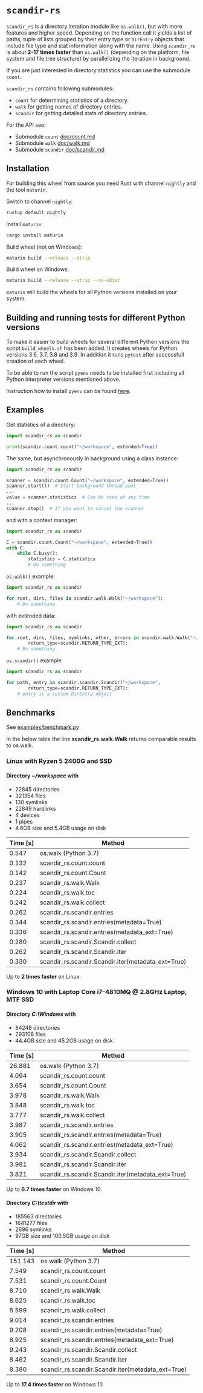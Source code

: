 # `scandir-rs`

``scandir_rs`` is a directory iteration module like ``os.walk()``, but with more features and higher speed. Depending on the function call
it yields a list of paths, tuple of lists grouped by their entry type or ``DirEntry`` objects that include file type and stat information along
with the name. Using ``scandir_rs`` is about **2-17 times faster** than ``os.walk()`` (depending on the platform, file system and file tree structure)
by parallelizing the iteration in background.

If you are just interested in directory statistics you can use the submodule ``count``.

``scandir_rs`` contains following submodules:

- ``count`` for determining statistics of a directory.
- ``walk`` for getting names of directory entries.
- ``scandir`` for getting detailed stats of directory entries.

For the API see:

- Submodule ``count`` [doc/count.md](https://github.com/brmmm3/scandir-rs/blob/master/doc/count.md)
- Submodule ``walk`` [doc/walk.md](https://github.com/brmmm3/scandir-rs/blob/master/doc/walk.md)
- Submodule ``scandir`` [doc/scandir.md](https://github.com/brmmm3/scandir-rs/blob/master/doc/scandir.md)

## Installation

For building this wheel from source you need Rust with channel ``nightly`` and the tool ``maturin``.

Switch to channel ``nightly``:

```sh
rustup default nightly
```

Install ``maturin``:

```sh
cargo install maturin
```

Build wheel (not on Windows):

```sh
maturin build --release --strip
```

Build wheel on Windows:

```sh
maturin build --release --strip --no-sdist
```

``maturin`` will build the wheels for all Python versions installed on your system.

## Building and running tests for different Python versions

To make it easier to build wheels for several different Python versions the script ``build_wheels.sh`` has been added.
It creates wheels for Python versions 3.6, 3.7, 3.8 and 3.9. In addition it runs ``pytest`` after successfull creation of each wheel.

To be able to run the script ``pyenv`` needs to be installed first including all Python interpreter versions mentioned above.

Instruction how to install ``pyenv`` can be found [here](https://github.com/pyenv/pyenv).

## Examples

Get statistics of a directory:

```python
import scandir_rs as scandir

print(scandir.count.count("~/workspace", extended=True))
```

The same, but asynchronously in background using a class instance:

```python
import scandir_rs as scandir

scanner = scandir.count.Count("~/workspace", extended=True))
scanner.start())  # Start background thread pool
...
value = scanner.statistics  # Can be read at any time
...
scanner.stop()  # If you want to cancel the scanner
```

and with a context manager:

```python
import scandir_rs as scandir

C = scandir.count.Count("~/workspace", extended=True))
with C:
    while C.busy():
        statistics = C.statistics
        # Do something
```

``os.walk()`` example:

```python
import scandir_rs as scandir

for root, dirs, files in scandir.walk.Walk("~/workspace"):
    # Do something
```

with extended data:

```python
import scandir_rs as scandir

for root, dirs, files, symlinks, other, errors in scandir.walk.Walk("~/workspace",
        return_type=scandir.RETURN_TYPE_EXT):
    # Do something
```

``os.scandir()`` example:

```python
import scandir_rs as scandir

for path, entry in scandir.scandir.Scandir("~/workspace",
        return_type=scandir.RETURN_TYPE_EXT):
    # entry is a custom DirEntry object
```

## Benchmarks

See [examples/benchmark.py](https://github.com/brmmm3/scandir-rs/blob/master/examples/benchmark.py)

In the below table the line **scandir_rs.walk.Walk** returns comparable
results to os.walk.

### Linux with Ryzen 5 2400G and SSD

#### Directory *~/workspace* with

- 22845 directories
- 321354 files
- 130 symlinks
- 22849 hardlinks
- 4 devices
- 1 pipes
- 4.6GB size and 5.4GB usage on disk

| Time [s] | Method                                             |
| -------- | -------------------------------------------------- |
| 0.547    | os.walk (Python 3.7)                               |
| 0.132    | scandir_rs.count.count                             |
| 0.142    | scandir_rs.count.Count                             |
| 0.237    | scandir_rs.walk.Walk                               |
| 0.224    | scandir_rs.walk.toc                                |
| 0.242    | scandir_rs.walk.collect                            |
| 0.262    | scandir_rs.scandir.entries                         |
| 0.344    | scandir_rs.scandir.entries(metadata=True)          |
| 0.336    | scandir_rs.scandir.entries(metadata_ext=True)      |
| 0.280    | scandir_rs.scandir.Scandir.collect                 |
| 0.262    | scandir_rs.scandir.Scandir.iter                    |
| 0.330    | scandir_rs.scandir.Scandir.iter(metadata_ext=True) |

Up to **2 times faster** on Linux.

### Windows 10 with Laptop Core i7-4810MQ @ 2.8GHz Laptop, MTF SSD

#### Directory *C:\Windows* with

- 84248 directories
- 293108 files
- 44.4GB size and 45.2GB usage on disk

| Time [s] | Method                                             |
| -------- | -------------------------------------------------- |
| 26.881   | os.walk (Python 3.7)                               |
| 4.094    | scandir_rs.count.count                             |
| 3.654    | scandir_rs.count.Count                             |
| 3.978    | scandir_rs.walk.Walk                               |
| 3.848    | scandir_rs.walk.toc                                |
| 3.777    | scandir_rs.walk.collect                            |
| 3.987    | scandir_rs.scandir.entries                         |
| 3.905    | scandir_rs.scandir.entries(metadata=True)          |
| 4.062    | scandir_rs.scandir.entries(metadata_ext=True)      |
| 3.934    | scandir_rs.scandir.Scandir.collect                 |
| 3.981    | scandir_rs.scandir.Scandir.iter                    |
| 3.821    | scandir_rs.scandir.Scandir.iter(metadata_ext=True) |

Up to **6.7 times faster** on Windows 10.

#### Directory *C:\testdir* with

- 185563 directories
- 1641277 files
- 2696 symlinks
- 97GB size and 100.5GB usage on disk

| Time [s] | Method                                             |
| -------- | -------------------------------------------------- |
| 151.143  | os.walk (Python 3.7)                               |
| 7.549    | scandir_rs.count.count                             |
| 7.531    | scandir_rs.count.Count                             |
| 8.710    | scandir_rs.walk.Walk                               |
| 8.625    | scandir_rs.walk.toc                                |
| 8.599    | scandir_rs.walk.collect                            |
| 9.014    | scandir_rs.scandir.entries                         |
| 9.208    | scandir_rs.scandir.entries(metadata=True)          |
| 8.925    | scandir_rs.scandir.entries(metadata_ext=True)      |
| 9.243    | scandir_rs.scandir.Scandir.collect                 |
| 8.462    | scandir_rs.scandir.Scandir.iter                    |
| 8.380    | scandir_rs.scandir.Scandir.iter(metadata_ext=True) |

Up to **17.4 times faster** on Windows 10.
